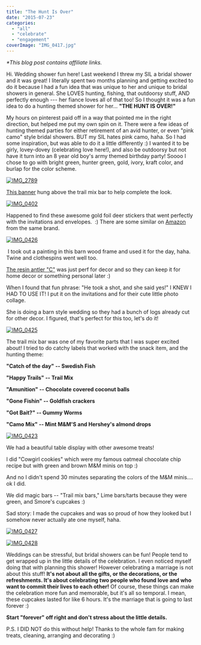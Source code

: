 ```yaml
---
title: "The Hunt Is Over"
date: "2015-07-23"
categories: 
  - "all"
  - "celebrate"
  - "engagement"
coverImage: "IMG_0417.jpg"
---
```


_\*This blog post contains affiliate links._ 

Hi. Wedding shower fun here! Last weekend I threw my SIL a bridal shower and it was great! I literally spent two months planning and getting excited to do it because I had a fun idea that was unique to her and unique to bridal showers in general. She LOVES hunting, fishing, that outdoorsy stuff, AND perfectly enough --- her fiance loves all of that too! So I thought it was a fun idea to do a hunting themed shower for her... **"THE HUNT IS OVER!"**

My hours on pinterest paid off in a way that pointed me in the right direction, but helped me put my own spin on it. There were a few ideas of hunting themed parties for either retirement of an avid hunter, or even "pink camo" style bridal showers. BUT my SIL hates pink camo, haha. So I had some inspiration, but was able to do it a little differently :) I wanted it to be girly, lovey-dovey (celebrating love here!), and also be outdoorsy but not have it turn into an 8 year old boy's army themed birthday party! Soooo I chose to go with bright green, hunter green, gold, ivory, kraft color, and burlap for the color scheme.

[![IMG_2789](/images/IMG_2789.jpg)](http://freshlymarried.com/wp-content/uploads/2015/07/IMG_2789.jpg)

[This banner](https://amzn.to/2JWpKth) hung above the trail mix bar to help complete the look.

[![IMG_0402](/images/IMG_0402.jpg)](http://freshlymarried.com/wp-content/uploads/2015/07/IMG_0402.jpg)

Happened to find these awesome gold foil deer stickers that went perfectly with the invitations and envelopes.  :) There are some similar on [Amazon](https://amzn.to/2JTugsz) from the same brand.

[![IMG_0426](/images/IMG_0426.jpg)](http://freshlymarried.com/wp-content/uploads/2015/07/IMG_0426.jpg)

 I took out a painting in this barn wood frame and used it for the day, haha. Twine and clothespins went well too.

[The resin antler "C"](https://amzn.to/2Hat6Y2) was just perf for decor and so they can keep it for home decor or something personal later :)

When I found that fun phrase: "He took a shot, and she said yes!" I KNEW I HAD TO USE IT! I put it on the invitations and for their cute little photo collage.

She is doing a barn style wedding so they had a bunch of logs already cut for other decor. I figured, that's perfect for this too, let's do it!

[![IMG_0425](/images/IMG_0425.jpg)](http://freshlymarried.com/wp-content/uploads/2015/07/IMG_0425.jpg)

The trail mix bar was one of my favorite parts that I was super excited about! I tried to do catchy labels that worked with the snack item, and the hunting theme:

**"Catch of the day" -- Swedish Fish**

**"Happy Trails" -- Trail Mix**

**"Amunition" -- Chocolate covered coconut balls**

**"Gone Fishin" -- Goldfish crackers**

**"Got Bait?" -- Gummy Worms**

**"Camo Mix" -- Mint M&M'S and Hershey's almond drops**

[![IMG_0423](/images/IMG_0423.jpg)](http://freshlymarried.com/wp-content/uploads/2015/07/IMG_0423.jpg)

We had a beautiful table display with other awesome treats!

I did "Cowgirl cookies" which were my famous oatmeal chocolate chip recipe but with green and brown M&M minis on top :)

And no I didn't spend 30 minutes separating the colors of the M&M minis.... ok I did.

We did magic bars -- "Trail mix bars," Lime bars/tarts because they were green, and Smore's cupcakes :)

Sad story: I made the cupcakes and was so proud of how they looked but I somehow never actually ate one myself, haha.

[![IMG_0427](/images/IMG_0427.jpg)](http://freshlymarried.com/wp-content/uploads/2015/07/IMG_0427.jpg)

[![IMG_0428](/images/IMG_0428.jpg)](http://freshlymarried.com/wp-content/uploads/2015/07/IMG_0428.jpg)

Weddings can be stressful, but bridal showers can be fun! People tend to get wrapped up in the little details of the celebration. I even noticed myself doing that with planning this shower! However celebrating a marriage is not about this stuff! **It's not about all the gifts, or the decorations, or the refreshments. It's about celebrating two people who found love and who want to commit their lives to each other!** Of course, these things can make the celebration more fun and memorable, but it's all so temporal. I mean, these cupcakes lasted for like 6 hours. It's the marriage that is going to last forever :)

**Start "forever" off right and don't stress about the little details.**

P.S. I DID NOT do this without help! Thanks to the whole fam for making treats, cleaning, arranging and decorating :)
